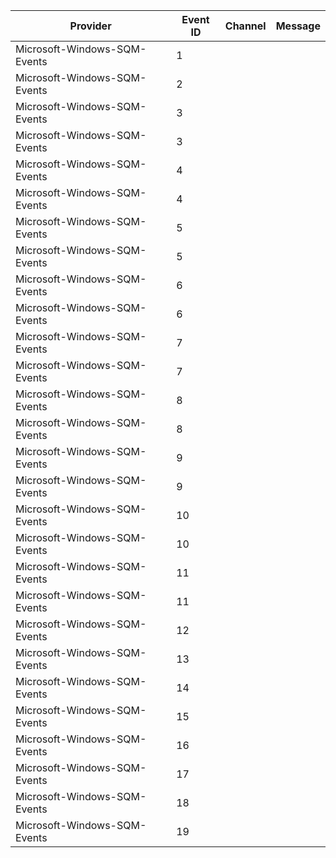 Provider                      |  Event ID  |  Channel  |  Message
------------------------------|------------|-----------|---------
Microsoft-Windows-SQM-Events  |  1         |           |
Microsoft-Windows-SQM-Events  |  2         |           |
Microsoft-Windows-SQM-Events  |  3         |           |
Microsoft-Windows-SQM-Events  |  3         |           |
Microsoft-Windows-SQM-Events  |  4         |           |
Microsoft-Windows-SQM-Events  |  4         |           |
Microsoft-Windows-SQM-Events  |  5         |           |
Microsoft-Windows-SQM-Events  |  5         |           |
Microsoft-Windows-SQM-Events  |  6         |           |
Microsoft-Windows-SQM-Events  |  6         |           |
Microsoft-Windows-SQM-Events  |  7         |           |
Microsoft-Windows-SQM-Events  |  7         |           |
Microsoft-Windows-SQM-Events  |  8         |           |
Microsoft-Windows-SQM-Events  |  8         |           |
Microsoft-Windows-SQM-Events  |  9         |           |
Microsoft-Windows-SQM-Events  |  9         |           |
Microsoft-Windows-SQM-Events  |  10        |           |
Microsoft-Windows-SQM-Events  |  10        |           |
Microsoft-Windows-SQM-Events  |  11        |           |
Microsoft-Windows-SQM-Events  |  11        |           |
Microsoft-Windows-SQM-Events  |  12        |           |
Microsoft-Windows-SQM-Events  |  13        |           |
Microsoft-Windows-SQM-Events  |  14        |           |
Microsoft-Windows-SQM-Events  |  15        |           |
Microsoft-Windows-SQM-Events  |  16        |           |
Microsoft-Windows-SQM-Events  |  17        |           |
Microsoft-Windows-SQM-Events  |  18        |           |
Microsoft-Windows-SQM-Events  |  19        |           |